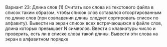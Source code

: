 Вариант 23: Длина слов (1)
Считать все слова из текстового файла в список таким образом, чтобы список слов оставался
отсортированным по длине слов (при совпадении длины следует сортировать список по алфавиту).
Вывести на экран список всех встречающихся в файле слов, длина которых превышает N символов.
Ввести с клавиатуры число и проверить, есть ли в списке слова такой длины. Вывести эти слова на экран
в алфавитном порядке
